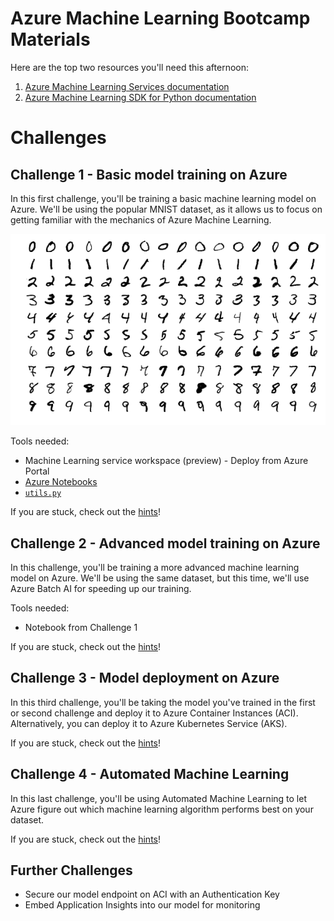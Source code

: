 # Azure Machine Learning Bootcamp Materials

Here are the top two resources you'll need this afternoon:

1. [Azure Machine Learning Services documentation](https://docs.microsoft.com/en-us/azure/machine-learning/service/)
1. [Azure Machine Learning SDK for Python documentation](https://docs.microsoft.com/en-us/python/api/overview/azure/ml/intro?view=azure-ml-py)

# Challenges

## Challenge 1 - Basic model training on Azure

In this first challenge, you'll be training a basic machine learning model on Azure. We'll be using the popular MNIST dataset, as it allows us to focus on getting familiar with the mechanics of Azure Machine Learning.

![alt text](images/mnist.png "The MNIST dataset")

Tools needed:
* Machine Learning service workspace (preview) - Deploy from Azure Portal
* [Azure Notebooks](https://notebooks.azure.com)
* [`utils.py`](utils.py)

If you are stuck, check out the [hints](hints/challenge_01.md)!

## Challenge 2 - Advanced model training on Azure

In this challenge, you'll be training a more advanced machine learning model on Azure. We'll be using the same dataset, but this time, we'll use Azure Batch AI for speeding up our training.

Tools needed:
* Notebook from Challenge 1

If you are stuck, check out the [hints](hints/challenge_02.md)!

## Challenge 3 - Model deployment on Azure

In this third challenge, you'll be taking the model you've trained in the first or second challenge and deploy it to Azure Container Instances (ACI). Alternatively, you can deploy it to Azure Kubernetes Service (AKS).

If you are stuck, check out the [hints](hints/challenge_03.md)!

## Challenge 4 - Automated Machine Learning

In this last challenge, you'll be using Automated Machine Learning to let Azure figure out which machine learning algorithm performs best on your dataset.

If you are stuck, check out the [hints](hints/challenge_04.md)!

## Further Challenges

* Secure our model endpoint on ACI with an Authentication Key
* Embed Application Insights into our model for monitoring